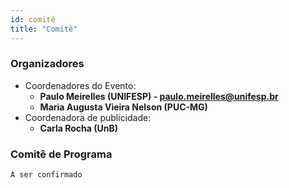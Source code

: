 ```yaml
---
id: comitê
title: "Comitê"
---
```


### Organizadores

- Coordenadores do Evento: 
  - **Paulo Meirelles (UNIFESP) - paulo.meirelles@unifesp.br**
  - **Maria Augusta Vieira Nelson (PUC-MG)**
- Coordenadora de publicidade: 
  - **Carla Rocha (UnB)**

### Comitê de Programa

    À ser confirmado
    
   